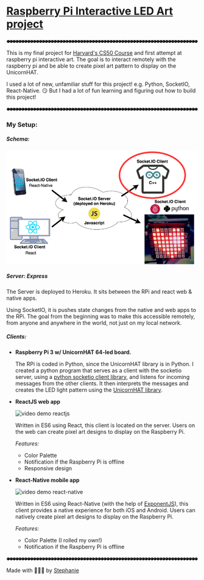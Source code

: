 # [Raspberry Pi Interactive LED Art project](https://light-art.herokuapp.com)

![rainbow lights](sparkleline.gif)

This is my final project for [Harvard's CS50 Course](https://www.edx.org/course/introduction-computer-science-harvardx-cs50x) and first attempt at raspberry pi interactive art. The goal is to interact remotely with the raspberry pi and be able to create pixel art pattern to display on the UnicornHAT.

I used a lot of new, unfamiliar stuff for this project! e.g. Python, SocketIO, React-Native. 😏 But I had a lot of fun learning and figuring out how to build this project!

![rainbow lights](sparkleline.gif)

### My Setup:

##### Schema:

![raspberry pi socketio client server schema diagram](project-diagram-shirt.png)

##### Server: Express

The Server is deployed to Heroku. It sits between the RPi and react web & native apps.

Using SocketIO, it is pushes state changes from the native and web apps to the RPi. The goal from the beginning was to make this accessible remotely, from anyone and anywhere in the world, not just on my local network.

##### **Clients:**
- **Raspberry Pi 3 w/ UnicornHAT 64-led board.**

  The RPi is coded in Python, since the UnicornHAT library is in Python. I created a python program that serves as a client with the socketio server, using a [python socketio client library](https://github.com/invisibleroads/socketIO-client), and listens for incoming messages from the other clients. It then interprets the messages and creates the LED light pattern using the [UnicornHAT library](https://github.com/pimoroni/unicorn-hat/).

- **ReactJS web app**

  ![video demo reactjs](http://i.giphy.com/iqmBca5pEgDlK.gif)

  Written in ES6 using React, this client is located on the server. Users on the web can create pixel art designs to display on the Raspberry Pi.

  _Features:_

  - Color Palette
  - Notification if the Raspberry Pi is offline
  - Responsive design


- **React-Native mobile app**

  ![video demo react-native](http://i.giphy.com/11Lhkbs59VYOGY.gif)

  Written in ES6 using React-Native (with the help of [ExponentJS](https://www.getexponent.com)), this client provides a native experience for both iOS and Android. Users can natively create pixel art designs to display on the Raspberry Pi.

  _Features:_

  - Color Palette (I rolled my own!)
  - Notification if the Raspberry Pi is offline

![rainbow lights](sparkleline.gif)

Made with 💚💙💜 by [Stephanie](https://traumverloren.github.io)
